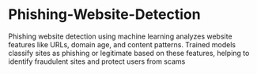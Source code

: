 # Phishing-Website-Detection
Phishing website detection using machine learning analyzes website features like URLs, domain age, and content patterns. Trained models classify sites as phishing or legitimate based on these features, helping to identify fraudulent sites and protect users from scams
